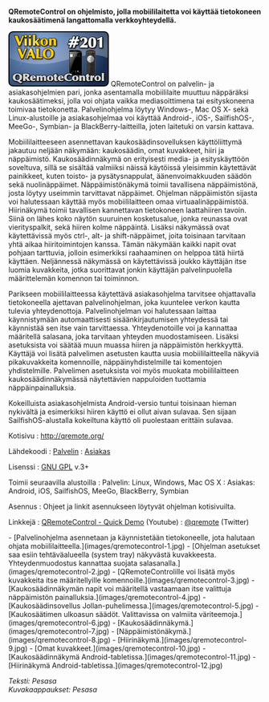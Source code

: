 <!--
Title: QRemoteControl
Week: 4x45
Number: 201
Date: 2014/11/02
Pageimage: valo201-qremotecontrol.png
Tags: Linux,Windows,Mac OS X,Android,SailfishOS,Blackberry,iOS,Meego,Symbian,Multimedia
-->

**QRemoteControl on ohjelmisto, jolla mobiililaitetta voi käyttää
tietokoneen kaukosäätimenä langattomalla verkkoyhteydellä.**

![](images/valo201-qremotecontrol.png "fig:valo201-qremotecontrol.png")
QRemoteControl on palvelin- ja asiakasohjelmien pari, jonka asentamalla
mobiililaite muuttuu näppäräksi kaukosäätimeksi, jolla voi ohjata vaikka
mediasoittimena tai esityskoneena toimivaa tietokonetta. Palvelinohjelma
löytyy Windows-, Mac OS X- sekä Linux-alustoille ja asiakasohjelmaa voi
käyttää Android-, iOS-, SailfishOS-, MeeGo-, Symbian- ja
BlackBerry-laitteilla, joten laitetuki on varsin kattava.

Mobiililaitteeseen asennettavan kaukosäädinsovelluksen käyttöliittymä
jakautuu neljään näkymään: kaukosäädin, omat kuvakkeet, hiiri ja
näppäimistö. Kaukosäädinnäkymä on erityisesti media- ja esityskäyttöön
soveltuva, sillä se sisältää valmiiksi näissä käytöissä yleisimmin
käytettävät painikkeet, kuten toisto- ja pysätysnappulat,
äänenvoimakkuuden säädön sekä nuolinäppäimet. Näppäimistönäkymä toimii
tavallisena näppäimistönä, josta löytyy useimmin tarvittavat näppäimet.
Ohjelman näppäimistön sijasta voi halutessaan käyttää myös
mobiililaitteen omaa virtuaalinäppäimistöä. Hiirinäkymä toimii
tavallisen kannettavan tietokoneen laattahiiren tavoin. Siinä on lähes
koko näytön suuruinen kosketusalue, jonka reunassa ovat vierityspalkit,
sekä hiiren kolme näppäintä. Lisäksi näkymässä ovat käytettävissä myös
ctrl-, alt- ja shift-näppäimet, joita toisinaan tarvitaan yhtä aikaa
hiiritoimintojen kanssa. Tämän näkymään kaikki napit ovat pohjaan
tarttuvia, jolloin esimerkiksi raahaaminen on helppoa tätä hiirtä
käyttäen. Neljännessä näkymässä on käytettävissä joukko käyttäjän itse
luomia kuvakkeita, jotka suorittavat jonkin käyttäjän palvelinpuolella
määrittelemän komennon tai toiminnon.

Parikseen mobiililaitteessa käytettävä asiakasohjelma tarvitsee
ohjattavalla tietokoneella ajettavan palvelinohjelman, joka kuuntelee
verkon kautta tulevia yhteydenottoja. Palvelinohjelman voi halutessaan
laittaa käynnistymään automaattisesti sisäänkirjautumisen yhteydessä tai
käynnistää sen itse vain tarvittaessa. Yhteydenotoille voi ja kannattaa
määritellä salasana, joka tarvitaan yhteyden muodostamiseen. Lisäksi
asetuksista voi säätää muun muassa hiiren ja näppäimistön herkkyyttä.
Käyttäjä voi lisätä palvelimen asetusten kautta uusia mobiililaitteella
näkyviä pikakuvakkeita komennoille, näppäinyhdistelmille tai komentojen
yhdistelmille. Palvelimen asetuksista voi myös muokata mobiililaitteen
kaukosäädinnäkymässä näytettävien nappuloiden tuottamia
näppäinpainalluksia.

Kokeilluista asiakasohjelmista Android-versio tuntui toisinaan hieman
nykivältä ja esimerkiksi hiiren käyttö ei ollut aivan sulavaa. Sen
sijaan SailfishOS-alustalla kokeiltuna käyttö oli puolestaan erittäin
sulavaa.

Kotisivu
:   <http://qremote.org/>

Lähdekoodi
:   [Palvelin](http://sourceforge.net/projects/qrc/)
:   [Asiakas](https://github.com/strahlex/QRemoteControl-Client)

Lisenssi
:   [GNU GPL](GNU_GPL) v.3+

Toimii seuraavilla alustoilla
:   Palvelin: Linux, Windows, Mac OS X
:   Asiakas: Android, iOS, SailfishOS, MeeGo, BlackBerry, Symbian

Asennus
:   Ohjeet ja linkit asennukseen löytyvät ohjelman kotisivuilta.

Linkkejä
:   [QRemoteControl - Quick
    Demo](http://www.youtube.com/watch?v=Ue6I071I3ms) (Youtube)
:   [@qremote](https://twitter.com/qremote) (Twitter)

<div class="psgallery" markdown="1">
-   [Palvelinohjelma asennetaan ja käynnistetään tietokoneelle, jota
    halutaan ohjata mobiililaitteella.](images/qremotecontrol-1.jpg)
-   [Ohjelman asetukset saa esiin tehtäväalueella (system tray)
    näkyvästä kuvakkeesta. Yhteydenmuodostus kannattaa suojata
    salasanalla.](images/qremotecontrol-2.jpg)
-   [QRemoteControlille voi lisätä myös kuvakkeita itse määritellyille
    komennoille.](images/qremotecontrol-3.jpg)
-   [Kaukosäädinnäkymän napit voi määritellä vastaamaan itse valittuja
    näppäimistön painalluksia.](images/qremotecontrol-4.jpg)
-   [Kaukosäädinsovellus
    Jollan-puhelimessa.](images/qremotecontrol-5.jpg)
-   [Kaukosäätimen ulkoasun säädöt. Valittavissa on valmiita
    väriteemoja.](images/qremotecontrol-6.jpg)
-   [Kaukosäädinnäkymä.](images/qremotecontrol-7.jpg)
-   [Näppäimistönäkymä.](images/qremotecontrol-8.jpg)
-   [Hiirinäkymä.](images/qremotecontrol-9.jpg)
-   [Omat kuvakkeet.](images/qremotecontrol-10.jpg)
-   [Kaukosäädinnäkymä
    Android-tabletissa.](images/qremotecontrol-11.jpg)
-   [Hiirinäkymä Android-tabletissa.](images/qremotecontrol-12.jpg)
</div>

*Teksti: Pesasa* <br />
*Kuvakaappaukset: Pesasa*

